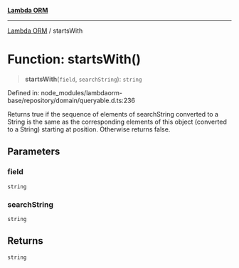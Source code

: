 [**Lambda ORM**](../README.md)

***

[Lambda ORM](../README.md) / startsWith

# Function: startsWith()

> **startsWith**(`field`, `searchString`): `string`

Defined in: node\_modules/lambdaorm-base/repository/domain/queryable.d.ts:236

Returns true if the sequence of elements of searchString converted to a String is the
same as the corresponding elements of this object (converted to a String) starting at
position. Otherwise returns false.

## Parameters

### field

`string`

### searchString

`string`

## Returns

`string`
